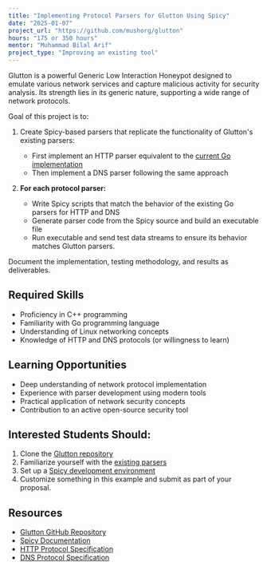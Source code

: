 ```yaml
---
title: "Implementing Protocol Parsers for Glutton Using Spicy"
date: "2025-01-07"
project_url: "https://github.com/mushorg/glutton"
hours: "175 or 350 hours"
mentor: "Muhammad Bilal Arif"
project_type: "Improving an existing tool"
---
```


Glutton is a powerful Generic Low Interaction Honeypot designed to emulate various network services and capture malicious activity for security analysis. Its strength lies in its generic nature, supporting a wide range of network protocols.



Goal of this project is to:

1. Create Spicy-based parsers that replicate the functionality of Glutton's existing parsers:
   - First implement an HTTP parser equivalent to the [current Go implementation](https://github.com/mushorg/glutton/blob/main/protocols/tcp/http.go)
   - Then implement a DNS parser following the same approach

2. **For each protocol parser:**
   - Write Spicy scripts that match the behavior of the existing Go parsers for HTTP and DNS
   - Generate parser code from the Spicy source and build an executable file 
   - Run executable and send test data streams to ensure its behavior matches Glutton parsers.

Document the implementation, testing methodology, and results as deliverables.

## Required Skills

- Proficiency in C++ programming
- Familiarity with Go programming language
- Understanding of Linux networking concepts
- Knowledge of HTTP and DNS protocols (or willingness to learn)

## Learning Opportunities

- Deep understanding of network protocol implementation
- Experience with parser development using modern tools
- Practical application of network security concepts
- Contribution to an active open-source security tool

## Interested Students Should:

1. Clone the [Glutton repository](https://github.com/mushorg/glutton)
2. Familiarize yourself with the [existing parsers](https://github.com/mushorg/glutton/tree/main/protocols)
3. Set up a [Spicy development environment](https://docs.zeek.org/projects/spicy/en/latest/installation.html)
4. Customize something in this example and submit as part of your proposal.

## Resources

- [Glutton GitHub Repository](https://github.com/mushorg/glutton)
- [Spicy Documentation](https://docs.zeek.org/projects/spicy/en/latest/)
- [HTTP Protocol Specification](https://tools.ietf.org/html/rfc7230)
- [DNS Protocol Specification](https://tools.ietf.org/html/rfc1035)
